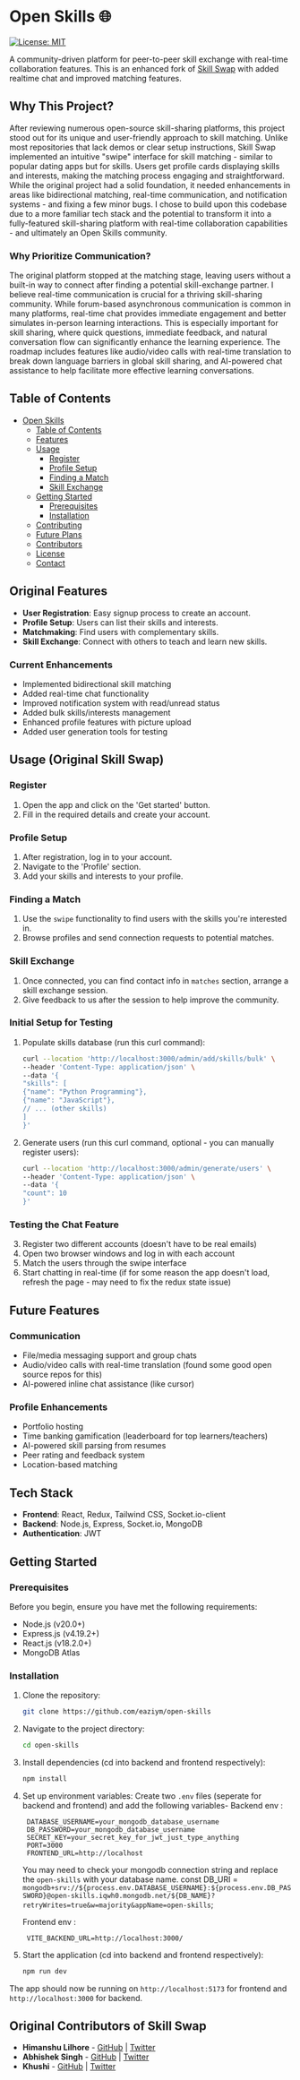 # Open Skills 🌐

[![License: MIT](https://img.shields.io/badge/License-MIT-yellow.svg)](https://opensource.org/licenses/MIT)

A community-driven platform for peer-to-peer skill exchange with real-time collaboration features.
This is an enhanced fork of [Skill Swap](https://github.com/Wellitsabhi/Skillswap) with added realtime chat and improved matching features.

## Why This Project?

After reviewing numerous open-source skill-sharing platforms, this project stood out for its unique and user-friendly approach to skill matching. Unlike most repositories that lack demos or clear setup instructions, Skill Swap implemented an intuitive "swipe" interface for skill matching - similar to popular dating apps but for skills. Users get profile cards displaying skills and interests, making the matching process engaging and straightforward. While the original project had a solid foundation, it needed enhancements in areas like bidirectional matching, real-time communication, and notification systems - and fixing a few minor bugs. I chose to build upon this codebase due to a more familiar tech stack and the potential to transform it into a fully-featured skill-sharing platform with real-time collaboration capabilities - and ultimately an Open Skills community.

### Why Prioritize Communication?

The original platform stopped at the matching stage, leaving users without a built-in way to connect after finding a potential skill-exchange partner. I believe real-time communication is crucial for a thriving skill-sharing community. While forum-based asynchronous communication is common in many platforms, real-time chat provides immediate engagement and better simulates in-person learning interactions. This is especially important for skill sharing, where quick questions, immediate feedback, and natural conversation flow can significantly enhance the learning experience. The roadmap includes features like audio/video calls with real-time translation to break down language barriers in global skill sharing, and AI-powered chat assistance to help facilitate more effective learning conversations.

## Table of Contents

- [Open Skills](#open-skills)
  - [Table of Contents](#table-of-contents)
  - [Features](#features)
  - [Usage](#usage)
    - [Register](#register)
    - [Profile Setup](#profile-setup)
    - [Finding a Match](#finding-a-match)
    - [Skill Exchange](#skill-exchange)
  - [Getting Started](#getting-started)
    - [Prerequisites](#prerequisites)
    - [Installation](#installation)
  - [Contributing](#contributing)
  - [Future Plans](#future-plans)
  - [Contributors](#contributors)
  - [License](#license)
  - [Contact](#contact)

## Original Features

- **User Registration**: Easy signup process to create an account.
- **Profile Setup**: Users can list their skills and interests.
- **Matchmaking**: Find users with complementary skills.
- **Skill Exchange**: Connect with others to teach and learn new skills.

### Current Enhancements

- Implemented bidirectional skill matching
- Added real-time chat functionality
- Improved notification system with read/unread status
- Added bulk skills/interests management
- Enhanced profile features with picture upload
- Added user generation tools for testing

## Usage (Original Skill Swap)

### Register

1. Open the app and click on the 'Get started' button.
2. Fill in the required details and create your account.

### Profile Setup

1. After registration, log in to your account.
2. Navigate to the 'Profile' section.
3. Add your skills and interests to your profile.

### Finding a Match

1. Use the `swipe` functionality to find users with the skills you're interested in.
2. Browse profiles and send connection requests to potential matches.

### Skill Exchange

1. Once connected, you can find contact info in `matches` section, arrange a skill exchange session.
2. Give feedback to us after the session to help improve the community.

### Initial Setup for Testing

1. Populate skills database (run this curl command):

   ```bash
   curl --location 'http://localhost:3000/admin/add/skills/bulk' \
   --header 'Content-Type: application/json' \
   --data '{
   "skills": [
   {"name": "Python Programming"},
   {"name": "JavaScript"},
   // ... (other skills)
   ]
   }'
   ```

2. Generate users (run this curl command, optional - you can manually register users):

   ```bash
   curl --location 'http://localhost:3000/admin/generate/users' \
   --header 'Content-Type: application/json' \
   --data '{
   "count": 10
   }'
   ```

### Testing the Chat Feature

3. Register two different accounts (doesn't have to be real emails)
4. Open two browser windows and log in with each account
5. Match the users through the swipe interface
6. Start chatting in real-time (if for some reason the app doesn't load, refresh the page - may need to fix the redux state issue)

## Future Features

### Communication

- File/media messaging support and group chats
- Audio/video calls with real-time translation (found some good open source repos for this)
- AI-powered inline chat assistance (like cursor)

### Profile Enhancements

- Portfolio hosting
- Time banking gamification (leaderboard for top learners/teachers)
- AI-powered skill parsing from resumes
- Peer rating and feedback system
- Location-based matching

## Tech Stack

- **Frontend**: React, Redux, Tailwind CSS, Socket.io-client
- **Backend**: Node.js, Express, Socket.io, MongoDB
- **Authentication**: JWT

## Getting Started

### Prerequisites

Before you begin, ensure you have met the following requirements:

- Node.js (v20.0+)
- Express.js (v4.19.2+)
- React.js (v18.2.0+)
- MongoDB Atlas

### Installation

1. Clone the repository:
   ```bash
   git clone https://github.com/eaziym/open-skills
   ```
2. Navigate to the project directory:
   ```bash
   cd open-skills
   ```
3. Install dependencies (cd into backend and frontend respectively):
   ```bash
   npm install
   ```
4. Set up environment variables:
   Create two `.env` files (seperate for backend and frontend) and add the following variables-
   Backend env :

   ```plaintext
    DATABASE_USERNAME=your_mongodb_database_username
    DB_PASSWORD=your_mongodb_database_username
    SECRET_KEY=your_secret_key_for_jwt_just_type_anything
    PORT=3000
    FRONTEND_URL=http://localhost
   ```

   You may need to check your mongodb connection string and replace the `open-skills` with your database name.
   const DB_URI = `mongodb+srv://${process.env.DATABASE_USERNAME}:${process.env.DB_PASSWORD}@open-skills.iqwh0.mongodb.net/${DB_NAME}?retryWrites=true&w=majority&appName=open-skills`;

   Frontend env :

   ```plaintext
    VITE_BACKEND_URL=http://localhost:3000/
   ```

5. Start the application (cd into backend and frontend respectively):
   ```bash
   npm run dev
   ```

The app should now be running on `http://localhost:5173` for frontend and `http://localhost:3000` for backend.

## Original Contributors of Skill Swap

- **Himanshu Lilhore** - [GitHub](https://github.com/Himanshu-Lilhore) | [Twitter](https://x.com/HimanshuLilhore)
- **Abhishek Singh** - [GitHub](https://github.com/Wellitsabhi) | [Twitter](https://x.com/wellitsabhi)
- **Khushi** - [GitHub](https://github.com/KodaKodama) | [Twitter](https://x.com/DevQueen146223)
